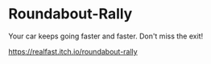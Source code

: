 # Roundabout-Rally
Your car keeps going faster and faster. Don't miss the exit!

https://realfast.itch.io/roundabout-rally

